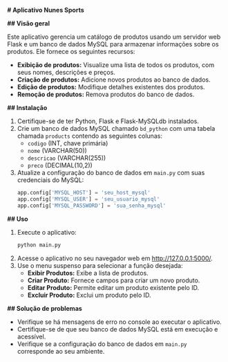 **# Aplicativo Nunes Sports**

**## Visão geral**

Este aplicativo gerencia um catálogo de produtos usando um servidor web Flask e um banco de dados MySQL para armazenar informações sobre os produtos. Ele fornece os seguintes recursos:

* **Exibição de produtos:** Visualize uma lista de todos os produtos, com seus nomes, descrições e preços.
* **Criação de produtos:** Adicione novos produtos ao banco de dados.
* **Edição de produtos:** Modifique detalhes existentes dos produtos.
* **Remoção de produtos:** Remova produtos do banco de dados.

**## Instalação**

1. Certifique-se de ter Python, Flask e Flask-MySQLdb instalados.
2. Crie um banco de dados MySQL chamado `bd_python` com uma tabela chamada `products` contendo as seguintes colunas:
   * `codigo` (INT, chave primária)
   * `nome` (VARCHAR(50))
   * `descricao` (VARCHAR(255))
   * `preco` (DECIMAL(10,2))
3. Atualize a configuração do banco de dados em `main.py` com suas credenciais do MySQL:
   ```python
   app.config['MYSQL_HOST'] = 'seu_host_mysql'
   app.config['MYSQL_USER'] = 'seu_usuario_mysql'
   app.config['MYSQL_PASSWORD'] = 'sua_senha_mysql'
   ```

**## Uso**

1. Execute o aplicativo:
   ```bash
   python main.py
   ```
2. Acesse o aplicativo no seu navegador web em http://127.0.0.1:5000/.
3. Use o menu suspenso para selecionar a função desejada:
   * **Exibir Produtos:** Exibe a lista de produtos.
   * **Criar Produto:** Fornece campos para criar um novo produto.
   * **Editar Produto:** Permite editar um produto existente pelo ID.
   * **Excluir Produto:** Exclui um produto pelo ID.

**## Solução de problemas**

* Verifique se há mensagens de erro no console ao executar o aplicativo.
* Certifique-se de que seu banco de dados MySQL está em execução e acessível.
* Verifique se a configuração do banco de dados em `main.py` corresponde ao seu ambiente.
